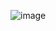 ![image](https://github.com/melek227/MikroServis/assets/62296109/ec4e3e88-2ff1-4d67-9ae7-9f2ef7836e1a)

